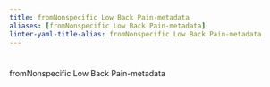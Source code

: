 ```yaml
---
title: fromNonspecific Low Back Pain-metadata
aliases: [fromNonspecific Low Back Pain-metadata]
linter-yaml-title-alias: fromNonspecific Low Back Pain-metadata
---
```

# 
fromNonspecific Low Back Pain-metadata
 	